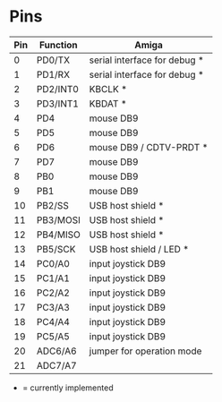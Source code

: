 Pins
====

Pin | Function | Amiga
----|----------|------------------------------
  0 | PD0/TX   | serial interface for debug *
  1 | PD1/RX   | serial interface for debug *
  2 | PD2/INT0 | KBCLK *
  3 | PD3/INT1 | KBDAT *
  4 | PD4      | mouse DB9
  5 | PD5      | mouse DB9
  6 | PD6      | mouse DB9 / CDTV-PRDT *
  7 | PD7      | mouse DB9
  8 | PB0      | mouse DB9
  9 | PB1      | mouse DB9
 10 | PB2/SS   | USB host shield *
 11 | PB3/MOSI | USB host shield *
 12 | PB4/MISO | USB host shield *
 13 | PB5/SCK  | USB host shield / LED *
 14 | PC0/A0   | input joystick DB9
 15 | PC1/A1   | input joystick DB9
 16 | PC2/A2   | input joystick DB9
 17 | PC3/A3   | input joystick DB9
 18 | PC4/A4   | input joystick DB9
 19 | PC5/A5   | input joystick DB9
 20 | ADC6/A6  | jumper for operation mode
 21 | ADC7/A7  | 

* = currently implemented

